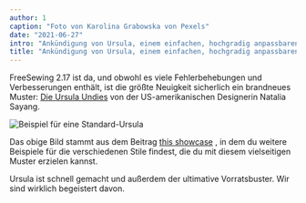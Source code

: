```yaml
---
author: 1
caption: "Foto von Karolina Grabowska von Pexels"
date: "2021-06-27"
intro: "Ankündigung von Ursula, einem einfachen, hochgradig anpassbaren Unterwäschemuster"
title: "Ankündigung von Ursula, einem einfachen, hochgradig anpassbaren Unterwäschemuster"
---
```



FreeSewing 2.17 ist da, und obwohl es viele Fehlerbehebungen und Verbesserungen enthält, ist die größte Neuigkeit sicherlich ein brandneues Muster: [Die Ursula Undies](/designs/ursula/) von der US-amerikanischen Designerin Natalia Sayang.

![Beispiel für eine Standard-Ursula](https://posts.freesewing.org/uploads/example_aab890ee57.jpg)

Das obige Bild stammt aus dem Beitrag [this showcase](/showcase/ursula-test-pairs/) , in dem du weitere Beispiele für die verschiedenen Stile findest, die du mit diesem vielseitigen Muster erzielen kannst.

Ursula ist schnell gemacht und außerdem der ultimative Vorratsbuster. Wir sind wirklich begeistert davon.

